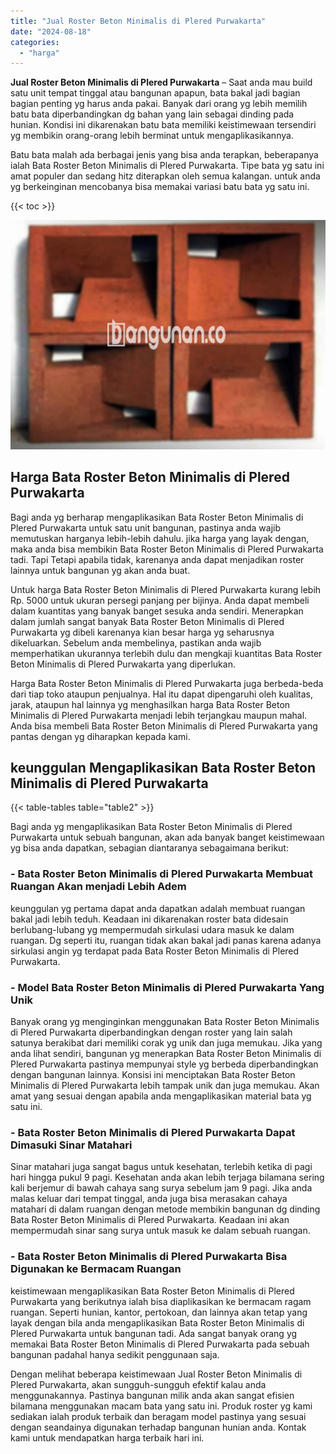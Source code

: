 ```yaml
---
title: "Jual Roster Beton Minimalis di Plered Purwakarta"
date: "2024-08-18"
categories: 
  - "harga"
---
```


**Jual Roster Beton Minimalis di Plered Purwakarta** – Saat anda mau build satu unit tempat tinggal atau bangunan apapun, bata bakal jadi bagian bagian penting yg harus anda pakai. Banyak dari orang yg lebih memilih batu bata diperbandingkan dg bahan yang lain sebagai dinding pada hunian. Kondisi ini dikarenakan batu bata memiliki keistimewaan tersendiri yg membikin orang-orang lebih berminat untuk mengaplikasikannya.

Batu bata malah ada berbagai jenis yang bisa anda terapkan, beberapanya ialah Bata Roster Beton Minimalis di Plered Purwakarta. Tipe bata yg satu ini amat populer dan sedang hitz diterapkan oleh semua kalangan. untuk anda yg berkeinginan mencobanya bisa memakai variasi batu bata yg satu ini.

{{< toc >}}

![Jual Roster Beton Minimalis di Plered Purwakarta](/images/bata-roster-minimalis-14.png)

## Harga Bata Roster Beton Minimalis di Plered Purwakarta

Bagi anda yg berharap mengaplikasikan Bata Roster Beton Minimalis di Plered Purwakarta untuk satu unit bangunan, pastinya anda wajib memutuskan harganya lebih-lebih dahulu. jika harga yang layak dengan, maka anda bisa membikin Bata Roster Beton Minimalis di Plered Purwakarta tadi. Tapi Tetapi apabila tidak, karenanya anda dapat menjadikan roster lainnya untuk bangunan yg akan anda buat.

Untuk harga Bata Roster Beton Minimalis di Plered Purwakarta kurang lebih Rp. 5000 untuk ukuran persegi panjang per bijinya. Anda dapat membeli dalam kuantitas yang banyak banget sesuka anda sendiri. Menerapkan dalam jumlah sangat banyak Bata Roster Beton Minimalis di Plered Purwakarta yg dibeli karenanya kian besar harga yg seharusnya dikeluarkan. Sebelum anda membelinya, pastikan anda wajib memperhatikan ukurannya terlebih dulu dan mengkaji kuantitas Bata Roster Beton Minimalis di Plered Purwakarta yang diperlukan.

Harga Bata Roster Beton Minimalis di Plered Purwakarta juga berbeda-beda dari tiap toko ataupun penjualnya. Hal itu dapat dipengaruhi oleh kualitas, jarak, ataupun hal lainnya yg menghasilkan harga Bata Roster Beton Minimalis di Plered Purwakarta menjadi lebih terjangkau maupun mahal. Anda bisa membeli Bata Roster Beton Minimalis di Plered Purwakarta yang pantas dengan yg diharapkan kepada kami.

## keunggulan Mengaplikasikan Bata Roster Beton Minimalis di Plered Purwakarta

{{< table-tables table="table2" >}}

Bagi anda yg mengaplikasikan Bata Roster Beton Minimalis di Plered Purwakarta untuk sebuah bangunan, akan ada banyak banget keistimewaan yg bisa anda dapatkan, sebagian diantaranya sebagaimana berikut:

### \- Bata Roster Beton Minimalis di Plered Purwakarta Membuat Ruangan Akan menjadi Lebih Adem

keunggulan yg pertama dapat anda dapatkan adalah membuat ruangan bakal jadi lebih teduh. Keadaan ini dikarenakan roster bata didesain berlubang-lubang yg mempermudah sirkulasi udara masuk ke dalam ruangan. Dg seperti itu, ruangan tidak akan bakal jadi panas karena adanya sirkulasi angin yg terdapat pada Bata Roster Beton Minimalis di Plered Purwakarta.

### \- Model Bata Roster Beton Minimalis di Plered Purwakarta Yang Unik

Banyak orang yg menginginkan menggunakan Bata Roster Beton Minimalis di Plered Purwakarta diperbandingkan dengan roster yang lain salah satunya berakibat dari memiliki corak yg unik dan juga memukau. Jika yang anda lihat sendiri, bangunan yg menerapkan Bata Roster Beton Minimalis di Plered Purwakarta pastinya mempunyai style yg berbeda diperbandingkan dengan bangunan lainnya. Konsisi ini menciptakan Bata Roster Beton Minimalis di Plered Purwakarta lebih tampak unik dan juga memukau. Akan amat yang sesuai dengan apabila anda mengaplikasikan material bata yg satu ini.

### \- Bata Roster Beton Minimalis di Plered Purwakarta Dapat Dimasuki Sinar Matahari

Sinar matahari juga sangat bagus untuk kesehatan, terlebih ketika di pagi hari hingga pukul 9 pagi. Kesehatan anda akan lebih terjaga bilamana sering kali berjemur di bawah cahaya sang surya sebelum jam 9 pagi. Jika anda malas keluar dari tempat tinggal, anda juga bisa merasakan cahaya matahari di dalam ruangan dengan metode membikin bangunan dg dinding Bata Roster Beton Minimalis di Plered Purwakarta. Keadaan ini akan mempermudah sinar sang surya untuk masuk ke dalam sebuah ruangan.

### \- Bata Roster Beton Minimalis di Plered Purwakarta Bisa Digunakan ke Bermacam Ruangan

keistimewaan mengaplikasikan Bata Roster Beton Minimalis di Plered Purwakarta yang berikutnya ialah bisa diaplikasikan ke bermacam ragam ruangan. Seperti hunian, kantor, pertokoan, dan lainnya akan tetap yang layak dengan bila anda mengaplikasikan Bata Roster Beton Minimalis di Plered Purwakarta untuk bangunan tadi. Ada sangat banyak orang yg memakai Bata Roster Beton Minimalis di Plered Purwakarta pada sebuah bangunan padahal hanya sedikit penggunaan saja.

Dengan melihat beberapa keistimewaan Jual Roster Beton Minimalis di Plered Purwakarta, akan sungguh-sungguh efektif kalau anda menggunakannya. Pastinya bangunan milik anda akan sangat efisien bilamana menggunakan macam bata yang satu ini. Produk roster yg kami sediakan ialah produk terbaik dan beragam model pastinya yang sesuai dengan seandainya digunakan terhadap bangunan hunian anda. Kontak kami untuk mendapatkan harga terbaik hari ini.
